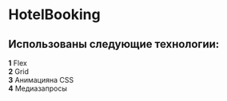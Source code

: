 # HotelBooking

## Использованы следующие технологии:
__1__ Flex  
__2__ Grid  
__3__ Анимацияна CSS  
__4__ Медиазапросы  


